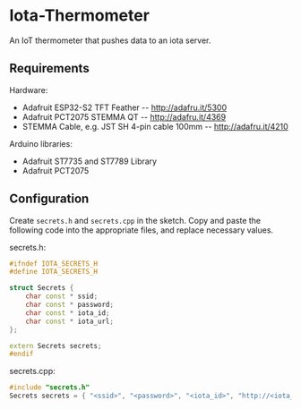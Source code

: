 # Iota-Thermometer

An IoT thermometer that pushes data to an iota server.

## Requirements

Hardware:
* Adafruit ESP32-S2 TFT Feather -- http://adafru.it/5300
* Adafruit PCT2075 STEMMA QT -- http://adafru.it/4369
* STEMMA Cable, e.g. JST SH 4-pin cable 100mm -- http://adafru.it/4210

Arduino libraries:
* Adafruit ST7735 and ST7789 Library
* Adafruit PCT2075

## Configuration
Create `secrets.h` and `secrets.cpp` in the sketch. Copy and paste the
following code into the appropriate files, and replace necessary values.

secrets.h:
```cpp
#ifndef IOTA_SECRETS_H
#define IOTA_SECRETS_H

struct Secrets {
    char const * ssid;
    char const * password;
    char const * iota_id;
    char const * iota_url;
};

extern Secrets secrets;
#endif
```

secrets.cpp:
```cpp
#include "secrets.h"
Secrets secrets = { "<ssid>", "<password>", "<iota_id>", "http://<iota_url>" };
```

